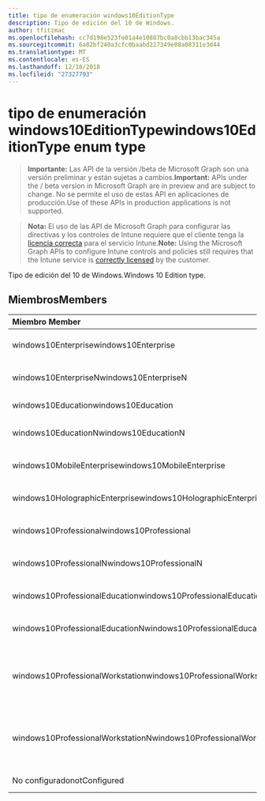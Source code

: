 ```yaml
---
title: tipo de enumeración windows10EditionType
description: Tipo de edición del 10 de Windows.
author: tfitzmac
ms.openlocfilehash: cc7d198e523fe01a4e10887bc0a8cbb13bac345a
ms.sourcegitcommit: 6a82bf240a3cfc0baabd227349e08a08311e3d44
ms.translationtype: MT
ms.contentlocale: es-ES
ms.lasthandoff: 12/18/2018
ms.locfileid: "27327793"
---
```

# <a name="windows10editiontype-enum-type"></a><span data-ttu-id="fbb49-103">tipo de enumeración windows10EditionType</span><span class="sxs-lookup"><span data-stu-id="fbb49-103">windows10EditionType enum type</span></span>

> <span data-ttu-id="fbb49-104">**Importante:** Las API de la versión /beta de Microsoft Graph son una versión preliminar y están sujetas a cambios.</span><span class="sxs-lookup"><span data-stu-id="fbb49-104">**Important:** APIs under the / beta version in Microsoft Graph are in preview and are subject to change.</span></span> <span data-ttu-id="fbb49-105">No se permite el uso de estas API en aplicaciones de producción.</span><span class="sxs-lookup"><span data-stu-id="fbb49-105">Use of these APIs in production applications is not supported.</span></span>

> <span data-ttu-id="fbb49-106">**Nota:** El uso de las API de Microsoft Graph para configurar las directivas y los controles de Intune requiere que el cliente tenga la [licencia correcta](https://go.microsoft.com/fwlink/?linkid=839381) para el servicio Intune.</span><span class="sxs-lookup"><span data-stu-id="fbb49-106">**Note:** Using the Microsoft Graph APIs to configure Intune controls and policies still requires that the Intune service is [correctly licensed](https://go.microsoft.com/fwlink/?linkid=839381) by the customer.</span></span>

<span data-ttu-id="fbb49-107">Tipo de edición del 10 de Windows.</span><span class="sxs-lookup"><span data-stu-id="fbb49-107">Windows 10 Edition type.</span></span>
## <a name="members"></a><span data-ttu-id="fbb49-108">Miembros</span><span class="sxs-lookup"><span data-stu-id="fbb49-108">Members</span></span>
|<span data-ttu-id="fbb49-109">Miembro	</span><span class="sxs-lookup"><span data-stu-id="fbb49-109">Member</span></span>|<span data-ttu-id="fbb49-110">Valor</span><span class="sxs-lookup"><span data-stu-id="fbb49-110">Value</span></span>|<span data-ttu-id="fbb49-111">Descripción</span><span class="sxs-lookup"><span data-stu-id="fbb49-111">Description</span></span>|
|:---|:---|:---|
|<span data-ttu-id="fbb49-112">windows10Enterprise</span><span class="sxs-lookup"><span data-stu-id="fbb49-112">windows10Enterprise</span></span>|<span data-ttu-id="fbb49-113">0</span><span class="sxs-lookup"><span data-stu-id="fbb49-113">0</span></span>|<span data-ttu-id="fbb49-114">Windows 10 Enterprise</span><span class="sxs-lookup"><span data-stu-id="fbb49-114">Windows 10 Enterprise</span></span>|
|<span data-ttu-id="fbb49-115">windows10EnterpriseN</span><span class="sxs-lookup"><span data-stu-id="fbb49-115">windows10EnterpriseN</span></span>|<span data-ttu-id="fbb49-116">1</span><span class="sxs-lookup"><span data-stu-id="fbb49-116">1</span></span>|<span data-ttu-id="fbb49-117">Windows 10 EnterpriseN</span><span class="sxs-lookup"><span data-stu-id="fbb49-117">Windows 10 EnterpriseN</span></span>|
|<span data-ttu-id="fbb49-118">windows10Education</span><span class="sxs-lookup"><span data-stu-id="fbb49-118">windows10Education</span></span>|<span data-ttu-id="fbb49-119">2</span><span class="sxs-lookup"><span data-stu-id="fbb49-119">2</span></span>|<span data-ttu-id="fbb49-120">Formación de Windows 10</span><span class="sxs-lookup"><span data-stu-id="fbb49-120">Windows 10 Education</span></span>|
|<span data-ttu-id="fbb49-121">windows10EducationN</span><span class="sxs-lookup"><span data-stu-id="fbb49-121">windows10EducationN</span></span>|<span data-ttu-id="fbb49-122">3</span><span class="sxs-lookup"><span data-stu-id="fbb49-122">3</span></span>|<span data-ttu-id="fbb49-123">Windows 10 EducationN</span><span class="sxs-lookup"><span data-stu-id="fbb49-123">Windows 10 EducationN</span></span>|
|<span data-ttu-id="fbb49-124">windows10MobileEnterprise</span><span class="sxs-lookup"><span data-stu-id="fbb49-124">windows10MobileEnterprise</span></span>|<span data-ttu-id="fbb49-125">4</span><span class="sxs-lookup"><span data-stu-id="fbb49-125">4</span></span>|<span data-ttu-id="fbb49-126">10 de Windows Mobile Enterprise</span><span class="sxs-lookup"><span data-stu-id="fbb49-126">Windows 10 Mobile Enterprise</span></span>|
|<span data-ttu-id="fbb49-127">windows10HolographicEnterprise</span><span class="sxs-lookup"><span data-stu-id="fbb49-127">windows10HolographicEnterprise</span></span>|<span data-ttu-id="fbb49-128">5</span><span class="sxs-lookup"><span data-stu-id="fbb49-128">5</span></span>|<span data-ttu-id="fbb49-129">Windows 10 holográfica Enterprise</span><span class="sxs-lookup"><span data-stu-id="fbb49-129">Windows 10 Holographic Enterprise</span></span>|
|<span data-ttu-id="fbb49-130">windows10Professional</span><span class="sxs-lookup"><span data-stu-id="fbb49-130">windows10Professional</span></span>|<span data-ttu-id="fbb49-131">6</span><span class="sxs-lookup"><span data-stu-id="fbb49-131">6</span></span>|<span data-ttu-id="fbb49-132">10 de Windows Professional</span><span class="sxs-lookup"><span data-stu-id="fbb49-132">Windows 10 Professional</span></span>|
|<span data-ttu-id="fbb49-133">windows10ProfessionalN</span><span class="sxs-lookup"><span data-stu-id="fbb49-133">windows10ProfessionalN</span></span>|<span data-ttu-id="fbb49-134">7</span><span class="sxs-lookup"><span data-stu-id="fbb49-134">7</span></span>|<span data-ttu-id="fbb49-135">Windows 10 ProfessionalN</span><span class="sxs-lookup"><span data-stu-id="fbb49-135">Windows 10 ProfessionalN</span></span>|
|<span data-ttu-id="fbb49-136">windows10ProfessionalEducation</span><span class="sxs-lookup"><span data-stu-id="fbb49-136">windows10ProfessionalEducation</span></span>|<span data-ttu-id="fbb49-137">8</span><span class="sxs-lookup"><span data-stu-id="fbb49-137">8</span></span>|<span data-ttu-id="fbb49-138">Educación profesional de Windows 10</span><span class="sxs-lookup"><span data-stu-id="fbb49-138">Windows 10 Professional Education</span></span>|
|<span data-ttu-id="fbb49-139">windows10ProfessionalEducationN</span><span class="sxs-lookup"><span data-stu-id="fbb49-139">windows10ProfessionalEducationN</span></span>|<span data-ttu-id="fbb49-140">9</span><span class="sxs-lookup"><span data-stu-id="fbb49-140">9</span></span>|<span data-ttu-id="fbb49-141">EducationN Professional Windows 10</span><span class="sxs-lookup"><span data-stu-id="fbb49-141">Windows 10 Professional EducationN</span></span>|
|<span data-ttu-id="fbb49-142">windows10ProfessionalWorkstation</span><span class="sxs-lookup"><span data-stu-id="fbb49-142">windows10ProfessionalWorkstation</span></span>|<span data-ttu-id="fbb49-143">10</span><span class="sxs-lookup"><span data-stu-id="fbb49-143">10</span></span>|<span data-ttu-id="fbb49-144">10 de Windows Professional para estaciones de trabajo</span><span class="sxs-lookup"><span data-stu-id="fbb49-144">Windows 10 Professional for Workstations</span></span>|
|<span data-ttu-id="fbb49-145">windows10ProfessionalWorkstationN</span><span class="sxs-lookup"><span data-stu-id="fbb49-145">windows10ProfessionalWorkstationN</span></span>|<span data-ttu-id="fbb49-146">11</span><span class="sxs-lookup"><span data-stu-id="fbb49-146">11</span></span>|<span data-ttu-id="fbb49-147">10 de Windows Professional para estaciones de trabajo N</span><span class="sxs-lookup"><span data-stu-id="fbb49-147">Windows 10 Professional for Workstations N</span></span>|
|<span data-ttu-id="fbb49-148">No configurado</span><span class="sxs-lookup"><span data-stu-id="fbb49-148">notConfigured</span></span>|<span data-ttu-id="fbb49-149">12</span><span class="sxs-lookup"><span data-stu-id="fbb49-149">12</span></span>|<span data-ttu-id="fbb49-150">No configurado</span><span class="sxs-lookup"><span data-stu-id="fbb49-150">NotConfigured</span></span>|





